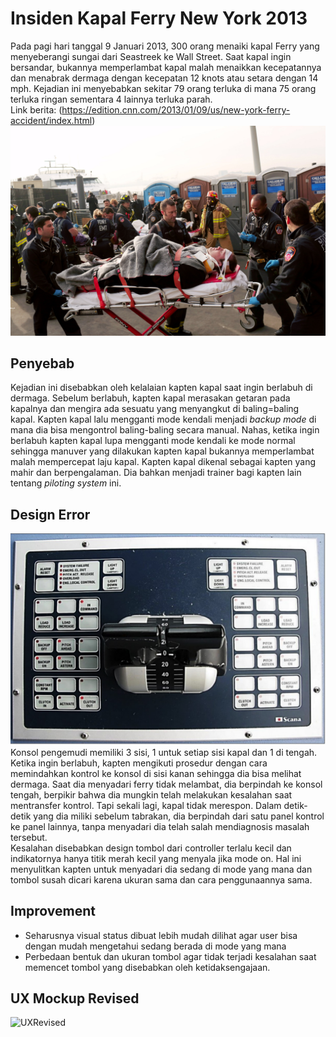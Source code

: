 # Insiden Kapal Ferry New York 2013
Pada pagi hari tanggal 9 Januari 2013, 300 orang menaiki kapal Ferry yang menyeberangi sungai dari Seastreek ke Wall Street. Saat kapal ingin bersandar, bukannya memperlambat kapal malah menaikkan kecepatannya dan menabrak dermaga dengan kecepatan 12 knots atau setara dengan 14 mph. Kejadian ini menyebabkan sekitar 79 orang terluka di mana 75 orang terluka ringan sementara 4 lainnya terluka parah. \
Link berita: (https://edition.cnn.com/2013/01/09/us/new-york-ferry-accident/index.html)
![Korban](Korban.jpg)

## Penyebab
Kejadian ini disebabkan oleh kelalaian kapten kapal saat ingin berlabuh di dermaga. Sebelum berlabuh, kapten kapal merasakan getaran pada kapalnya dan mengira ada sesuatu yang menyangkut di baling=baling kapal. Kapten kapal lalu mengganti mode kendali menjadi *backup mode* di mana dia bisa mengontrol baling-baling secara manual. Nahas, ketika ingin berlabuh kapten kapal lupa mengganti mode kendali ke mode normal sehingga manuver yang dilakukan kapten kapal bukannya memperlambat malah mempercepat laju kapal. Kapten kapal dikenal sebagai kapten yang mahir dan berpengalaman. Dia bahkan menjadi trainer bagi kapten lain tentang *piloting system* ini.

## Design Error
![Controller](Boat_Controller_NTSB.png) \
Konsol pengemudi memiliki 3 sisi, 1 untuk setiap sisi kapal dan 1 di tengah. Ketika ingin berlabuh, kapten mengikuti prosedur dengan cara memindahkan kontrol ke konsol di sisi kanan sehingga dia bisa melihat dermaga. Saat dia menyadari
ferry tidak melambat, dia berpindah ke konsol tengah, berpikir bahwa dia mungkin telah melakukan kesalahan saat mentransfer kontrol. Tapi sekali lagi, kapal tidak merespon. Dalam detik-detik yang dia miliki sebelum tabrakan, dia berpindah dari satu panel kontrol ke panel lainnya, tanpa menyadari dia telah salah mendiagnosis masalah tersebut. \
Kesalahan disebabkan design tombol dari controller terlalu kecil dan indikatornya hanya titik merah kecil yang menyala jika mode on. Hal ini menyulitkan kapten untuk menyadari dia sedang di mode yang mana dan tombol susah dicari karena ukuran sama dan cara penggunaannya sama.

## Improvement
- Seharusnya visual status dibuat lebih mudah dilihat agar user bisa dengan mudah mengetahui sedang berada di mode yang mana
- Perbedaan bentuk dan ukuran tombol agar tidak terjadi kesalahan saat memencet tombol yang disebabkan oleh ketidaksengajaan.

## UX Mockup Revised
![UXRevised]()

